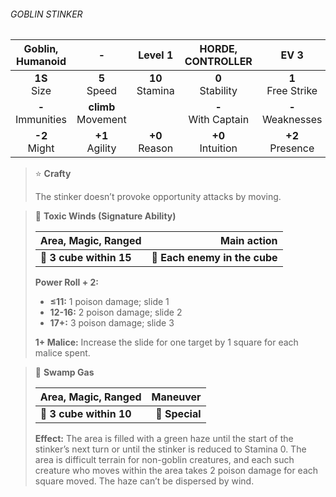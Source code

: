 ###### GOBLIN STINKER

|  Goblin, Humanoid   |           -           |      Level 1      |   HORDE, CONTROLLER   |         EV 3         |
|:-------------------:|:---------------------:|:-----------------:|:---------------------:|:--------------------:|
|   **1S**<br>Size    |    **5**<br>Speed     | **10**<br>Stamina |  **0**<br>Stability   | **1**<br>Free Strike |
| **-**<br>Immunities | **climb**<br>Movement |                   | **-**<br>With Captain | **-**<br>Weaknesses  |
|   **-2**<br>Might   |   **+1**<br>Agility   | **+0**<br>Reason  |  **+0**<br>Intuition  |  **+2**<br>Presence  |

> ⭐️ **Crafty**
> 
> The stinker doesn’t provoke opportunity attacks by moving.

> 🔳 **Toxic Winds (Signature Ability)**
> 
> | **Area, Magic, Ranged** |               **Main action** |
> | ----------------------- | -----------------------------:|
> | **📏 3 cube within 15** | **🎯 Each enemy in the cube** |
> 
> **Power Roll + 2:**
> 
> - **≤11:** 1 poison damage; slide 1
> - **12-16:** 2 poison damage; slide 2
> - **17+:** 3 poison damage; slide 3
> 
> **1+ Malice:** Increase the slide for one target by 1 square for each malice spent.

> 🔳 **Swamp Gas**
> 
> | **Area, Magic, Ranged** |   **Maneuver** |
> | ----------------------- | --------------:|
> | **📏 3 cube within 10** | **🎯 Special** |
> 
> **Effect:** The area is filled with a green haze until the start of the stinker’s next turn or until the stinker is reduced to Stamina 0. The area is difficult terrain for non-goblin creatures, and each such creature who moves within the area takes 2 poison damage for each square moved. The haze can’t be dispersed by wind.
